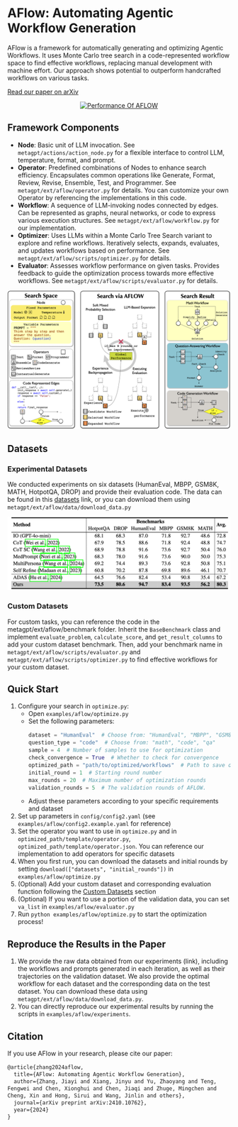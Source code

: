 # AFlow: Automating Agentic Workflow Generation

AFlow is a framework for automatically generating and optimizing Agentic Workflows. It uses Monte Carlo tree search in a code-represented workflow space to find effective workflows, replacing manual development with machine effort. Our approach shows potential to outperform handcrafted workflows on various tasks. 

[Read our paper on arXiv](https://arxiv.org/abs/2410.10762)

<p align="center">
<a href=""><img src="../../docs/resources/AFLOW-performance.j p g" alt="Performance Of AFLOW" title="Performance of AFlow<sub>1</sub>"></a>
</p>

## Framework Components

- **Node**: Basic unit of LLM invocation. See `metagpt/actions/action_node.py` for a flexible interface to control LLM, temperature, format, and prompt.
- **Operator**: Predefined combinations of Nodes to enhance search efficiency. Encapsulates common operations like Generate, Format, Review, Revise, Ensemble, Test, and Programmer. See `metagpt/ext/aflow/operator.py` for details. You can customize your own Operator by referencing the implementations in this code.
- **Workflow**: A sequence of LLM-invoking nodes connected by edges. Can be represented as graphs, neural networks, or code to express various execution structures. See `metagpt/ext/aflow/workflow.py` for our implementation.
- **Optimizer**: Uses LLMs within a Monte Carlo Tree Search variant to explore and refine workflows. Iteratively selects, expands, evaluates, and updates workflows based on performance. See `metagpt/ext/aflow/scripts/optimizer.py` for details.
- **Evaluator**: Assesses workflow performance on given tasks. Provides feedback to guide the optimization process towards more effective workflows. See `metagpt/ext/aflow/scripts/evaluator.py` for details.

<p align="center">
<a href=""><img src="../../docs/resources/AFLOW-method.jpg" alt="Performance Of AFLOW" title="Framework of AFlow<sub>1</sub>"></a>
</p>

## Datasets

### Experimental Datasets
We conducted experiments on six datasets (HumanEval, MBPP, GSM8K, MATH, HotpotQA, DROP) and provide their evaluation code. The data can be found in this [datasets](https://drive.google.com/uc?export=download&id=1DNoegtZiUhWtvkd2xoIuElmIi4ah7k8e) link, or you can download them using `metagpt/ext/aflow/data/download_data.py`

<p align="center">
<a href=""><img src="../../docs/resources/AFLOW-experiment.jpg" alt="Performance Of AFLOW" title="Comparison bewteen AFlow and other methods <sub>1</sub>"></a>
</p>

### Custom Datasets
For custom tasks, you can reference the code in the metagpt/ext/aflow/benchmark folder. Inherit the `BaseBenchmark` class and implement `evaluate_problem`, `calculate_score`, and `get_result_columns` to add your custom dataset benchmark. Then, add your benchmark name in `metagpt/ext/aflow/scripts/evaluator.py` and `metagpt/ext/aflow/scripts/optimizer.py` to find effective workflows for your custom dataset.

## Quick Start

1. Configure your search in `optimize.py`:
   - Open `examples/aflow/optimize.py`
   - Set the following parameters:
     ```python
     dataset = "HumanEval"  # Choose from: "HumanEval", "MBPP", "GSM8K", "MATH", "HotpotQA", "DROP" or your custom dataset name
     question_type = "code"  # Choose from: "math", "code", "qa"
     sample = 4  # Number of samples to use for optimization
     check_convergence = True  # Whether to check for convergence
     optimized_path = "path/to/optimized/workflows"  # Path to save optimized workflows, defaults to metagpt/ext/aflow/scripts/optimized
     initial_round = 1  # Starting round number
     max_rounds = 20  # Maximum number of optimization rounds
     validation_rounds = 5  # The validation rounds of AFLOW.
     ```
   - Adjust these parameters according to your specific requirements and dataset
2. Set up parameters in `config/config2.yaml` (see `examples/aflow/config2.example.yaml` for reference)
3. Set the operator you want to use in `optimize.py` and in `optimized_path/template/operator.py`, `optimized_path/template/operator.json`. You can reference our implementation to add operators for specific datasets
4. When you first run, you can download the datasets and initial rounds by setting `download(["datasets", "initial_rounds"])` in `examples/aflow/optimize.py`
5. (Optional) Add your custom dataset and corresponding evaluation function following the [Custom Datasets](#custom-datasets) section
6. (Optional) If you want to use a portion of the validation data, you can set `va_list` in `examples/aflow/evaluator.py`
6. Run `python examples/aflow/optimize.py` to start the optimization process!


## Reproduce the Results in the Paper
1. We provide the raw data obtained from our experiments (link), including the workflows and prompts generated in each iteration, as well as their trajectories on the validation dataset. We also provide the optimal workflow for each dataset and the corresponding data on the test dataset. You can download these data using `metagpt/ext/aflow/data/download_data.py`.
2. You can directly reproduce our experimental results by running the scripts in `examples/aflow/experiments`.


## Citation

If you use AFlow in your research, please cite our paper:

```
@article{zhang2024aflow,
  title={AFlow: Automating Agentic Workflow Generation},
  author={Zhang, Jiayi and Xiang, Jinyu and Yu, Zhaoyang and Teng, Fengwei and Chen, Xionghui and Chen, Jiaqi and Zhuge, Mingchen and Cheng, Xin and Hong, Sirui and Wang, Jinlin and others},
  journal={arXiv preprint arXiv:2410.10762},
  year={2024}
}
```